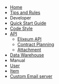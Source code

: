 - [Home](/)
- [Tips and Rules](/rules)
- Developer
 - [Quick Start Guide](/developer/quick-start)
 - [Code Style](/developer/code-style)
 - [API](/developer/api/)
   - [Elixeum API](/developer/api/README)
   - [Contract Planning](/developer/api/contract-planning)
   - [Attachment](/developer/api/attachment)
 - [Data Warehouse](/developer/api/data-warehouse)
- Manual
 - [User](/manual/user)
 - [Item](/manual/item)
 - [Custom Email server](/manual/custom-smtp-server)
